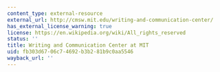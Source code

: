 ```yaml
---
content_type: external-resource
external_url: http://cmsw.mit.edu/writing-and-communication-center/
has_external_license_warning: true
license: https://en.wikipedia.org/wiki/All_rights_reserved
status: ''
title: Writing and Communication Center at MIT
uid: fb303d67-06c7-4692-b3b2-81b9c0aa5546
wayback_url: ''
---
```

